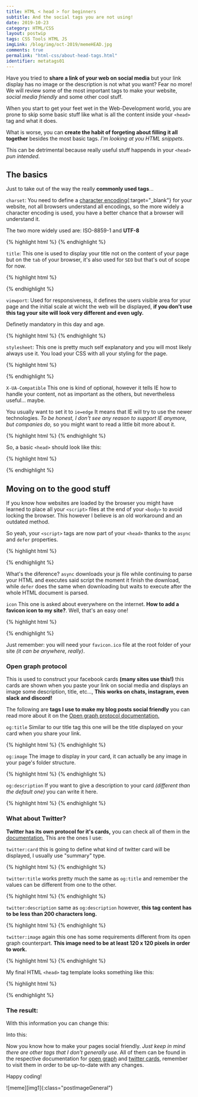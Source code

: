 ```yaml
---
title: HTML < head > for beginners
subtitle: And the social tags you are not using!
date: 2019-10-23
category: HTML/CSS
layout: postwip
tags: CSS Tools HTML JS
imgLink: /blog/img/oct-2019/memeHEAD.jpg
comments: true
permalink: "html-css/about-head-tags.html"
identifier: metatags01
---
```


Have you tried to **share a link of your web on social media** but your link display has no image or the description is not what you want? Fear no more! We will review some of the most important tags to make your website, _social media friendly_ and some other cool stuff.

When you start to get your feet wet in the Web-Development world, you are prone to skip some basic stuff like what is all the content inside your `<head>` tag and what it does. 

What is worse, you can **create the habit of forgeting about filling it all together** besides the most basic tags. _I'm looking at you HTML snippets_.

This can be detrimental because really useful stuff happends in your `<head>` _pun intended_.

## The basics

Just to take out of the way the really **commonly used tags**...

`charset`: You need to define a [character encoding][che]{:target="_blank"} for your website, not all browsers understand all encodings, so the more widely a character encoding is used, you have a better chance that a browser will understand it.

The two more widely used are: ISO-8859-1 and **UTF-8**

{% highlight html %}
  <meta charset="UTF-8">
{% endhighlight %}


`title`: This one is used to display your title not on the content of your page but on the `tab` of your browser, it's also used for `SEO` but that's out of scope for now.

{% highlight html %}
  <title>Example Title</title>
{% endhighlight %}


`viewport`: Used for responsiveness, it defines the users visible area for your page and the initial scale at wicht the web will be displayed, **if you don't use this tag your site will look very different and even ugly.**

Definetly mandatory in this day and age.

{% highlight html %}
  <meta name="viewport" content="width=device-width, initial-scale=1.0">
{% endhighlight %}


`stylesheet`: This one is pretty much self explanatory and you will most likely always use it. You load your CSS with all your styling for the page.

{% highlight html %}
  <link rel="stylesheet" href="style.css">
{% endhighlight %}


`X-UA-Compatible` This one is kind of optional, however it tells IE how to handle your content, not as important as the others, but nevertheless useful... maybe.

You usually want to set it to `ie=edge` It means that IE will try to use the newer technologies. *To be honest, I don't see any reason to support IE anymore, but companies do,* so you might want to read a little bit more about it.

{% highlight html %}
  <meta http-equiv="X-UA-Compatible" content="ie=edge">
{% endhighlight %}


So, a basic `<head>` should look like this:

{% highlight html %}
  <head>
    <meta charset="UTF-8">
    <meta name="viewport" content="width=device-width, initial-scale=1.0">
    <meta http-equiv="X-UA-Compatible" content="ie=edge">
    <link rel="stylesheet" href="style.css">
    <title>Document</title>
  </head>
{% endhighlight %}

## Moving on to the good stuff

If you know how websites are loaded by the browser you might have learned to place all your `<script>` files at the end of your `<body>` to avoid locking the browser. This however I believe is an old workaround and an outdated method. 

So yeah, your `<script>` tags are now part of your `<head>` thanks to the `async` and `defer` properties.

{% highlight html %}
  <script src="./main.js" defer></script>
{% endhighlight %}

What's the diference? `async` downloads your js file while continuing to parse your HTML and executes said script the moment it finish the download, while `defer` does the same when downloading but waits to execute after the whole HTML document is parsed.

`icon` This one is asked about everywhere on the internet. **How to add a favicon icon to my site?**.
Well, that's an easy one!

{% highlight html %}
  <link rel='icon' href='favicon.ico' type='image/x-icon'/>
{% endhighlight %}

Just remember: you will need your `favicon.ico` file at the root folder of your site _(it can be anywhere, really)_.

### Open graph protocol

This is used to construct your facebook cards **(many sites use this!)** this cards are shown when you paste your link on social media and displays an image some description, title, etc..., **This works on chats, instagram, even slack and discord!**

The following are **tags I use to make my blog posts social friendly**  you can read more about it on the [Open graph protocol documentation.][og]

`og:title` Similar to our title tag this one will be the title displayed on your card when you share your link.

{% highlight html %}
  <meta property="og:title" content="Title Here" />
{% endhighlight %}

`og:image` The image to display in your card, it can actually be any image in your page's folder structure.

{% highlight html %}
  <meta property="og:image" content="http://example.com/image.jpg" />
{% endhighlight %}

`og:description` If you want to give a description to your card _(different than the default one)_ you can write it here.

{% highlight html %}
  <meta property="og:description" content="Description Here" /> 
{% endhighlight %}


### What about Twitter?

**Twitter has its own protocol for it's cards,** you can check all of them in the [documentation.][tc] This are the ones I use:

`twitter:card` this is going to define what kind of twitter card will be displayed, I usually use "summary" type.

{% highlight html %}
  <meta name="twitter:card" content="summary">
{% endhighlight %}

`twitter:title` works pretty much the same as `og:title` and remember the values can be different from one to the other.

{% highlight html %}
  <meta name="twitter:title" content="Page Title">
{% endhighlight %}

`twitter:description` same as `og:description` however, **this tag content has to be less than 200 characters long.**

{% highlight html %}
  <meta name="twitter:description" content="Page description">
{% endhighlight %}

`twitter:image` again this one has some requirements different from its open graph counterpart. **This image need to be at least 120 x 120 pixels in order to work.**

{% highlight html %}
  <meta name="twitter:image" content="http://www.example.com/image.jpg">
{% endhighlight %}

My final HTML `<head>` tag template looks something like this: 

{% highlight html %}
  <head>
    <meta charset="UTF-8">
    <meta name="viewport" content="width=device-width, initial-scale=1.0">
    <meta http-equiv="X-UA-Compatible" content="ie=edge">
    <title>Document</title>
    <!-- Imports -->
    <link rel="stylesheet" href="style.css">
    <link rel='icon' href='/favicon.ico' type='image/x-icon'/>
    <script src="./main.js" defer></script>
    <!-- Open Graph card -->
    <meta property="og:title" content="Title Here" />
    <meta property="og:image" content="http://example.com/image.jpg" />
    <meta property="og:description" content="Description Here" /> 
    <!-- Twitter card-->
    <meta name="twitter:card" content="summary">
    <meta name="twitter:title" content="Page Title">
    <meta name="twitter:description" content="Page description">
    <meta name="twitter:image" content="http://www.example.com/image.jpg">
  </head>
{% endhighlight %}


### The result:

With this information you can change this:


Into this: 



Now you know how to make your pages social friendly. *Just keep in mind there are other tags that I don't generally use.* All of them can be found in the respective documentation for [open graph][og] and [twitter cards][tc], remember to visit them in order to be up-to-date with any changes.

Happy coding!



![meme][img1]{:class="postImageGeneral"}


[tc]: https://developer.twitter.com/en/docs/tweets/optimize-with-cards/overview/abouts-cards
[che]:https://en.wikipedia.org/wiki/Character_encoding
[defer]:https://www.w3schools.com/tags/tag_script.asp
[xua]:https://stackoverflow.com/questions/6771258/what-does-meta-http-equiv-x-ua-compatible-content-ie-edge-do
[snippets]:https://code.visualstudio.com/docs/editor/userdefinedsnippets
[og]:https://ogp.me/
[oldscript]:https://teamtreehouse.com/community/best-practice-where-to-include-your-script-tags
[IErevshare]:https://www.netmarketshare.com/browser-market-share.aspx